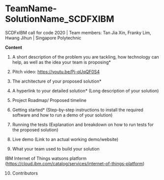 # TeamName-SolutionName_SCDFXIBM
SCDFxIBM call for code 2020 | Team members: Tan Jia Xin, Franky Lim, Hwang Jihun | Singapore Polytechnic

**Content**

1. A short description of the problem you are tackling, how technology can help, as well as the idea your team is proposing*

2. Pitch video: https://youtu.be/Pj-qUqQF0S4

3. The architecture of your proposed solution*

4. A hyperlink to your detailed solution* (Long description of your solution)

5. Project Roadmap/ Proposed timeline

6. Getting started* (Step-by-step instructions to install the required software and how to run a demo of your solution)

7. Running the tests (Explanation and breakdown on how to run tests for the proposed solution)

8. Live demo (Link to an actual working demo/website)

9. What your team used to build your solution

IBM Internet of Things watsons platform (https://cloud.ibm.com/catalog/services/internet-of-things-platform)

10. Contributors
